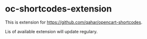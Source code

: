 oc-shortcodes-extension
=======================

This is extension for https://github.com/qahar/opencart-shortcodes.

Lis of available extension will update regulary.
